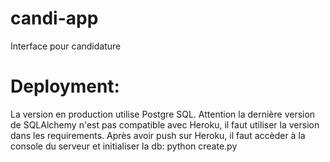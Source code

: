 # candi-app
Interface pour candidature



# Deployment:

La version en production utilise Postgre SQL.
Attention la dernière version de SQLAlchemy n'est pas compatible avec Heroku, il faut utiliser la version dans les requirements.
Après avoir push sur Heroku, il faut accèder à la console du serveur et initialiser la db: python create.py
